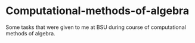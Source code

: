 # Computational-methods-of-algebra
Some tasks that were given to me at BSU during course of computational methods of algebra.
